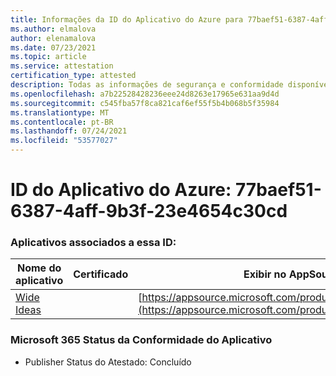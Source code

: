 ```yaml
---
title: Informações da ID do Aplicativo do Azure para 77baef51-6387-4aff-9b3f-23e4654c30cd
ms.author: elmalova
author: elenamalova
ms.date: 07/23/2021
ms.topic: article
ms.service: attestation
certification_type: attested
description: Todas as informações de segurança e conformidade disponíveis para 77baef51-6387-4aff-9b3f-23e4654c30cd.
ms.openlocfilehash: a7b22528428236eee24d8263e17965e631aa9d4d
ms.sourcegitcommit: c545fba57f8ca821caf6ef55f5b4b068b5f35984
ms.translationtype: MT
ms.contentlocale: pt-BR
ms.lasthandoff: 07/24/2021
ms.locfileid: "53577027"
---
```

# <a name="azure-app-id-77baef51-6387-4aff-9b3f-23e4654c30cd"></a>ID do Aplicativo do Azure: 77baef51-6387-4aff-9b3f-23e4654c30cd


### <a name="apps-associated-with-this-id"></a>Aplicativos associados a essa ID:
| **Nome do aplicativo** | **Certificado** | **Exibir no AppSource** |
|--------------|---------------|-----------------------|
| [Wide Ideas](https://docs.microsoft.com/microsoft-365-app-certification/forward/WA200000819) |  | [https://appsource.microsoft.com/product/office/WA200000819](https://appsource.microsoft.com/product/office/WA200000819) |

### <a name="microsoft-365-app-compliance-status"></a>Microsoft 365 Status da Conformidade do Aplicativo
- Publisher Status do Atestado: Concluído
